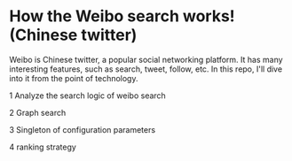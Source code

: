 # How the Weibo search works! (Chinese twitter)
Weibo is Chinese twitter, a popular social networking platform.
It has many interesting features, such as search, tweet, follow, etc.
In this repo, I'll dive into it from the point of technology.

1 Analyze the search logic of weibo search

2 Graph search

3 Singleton of configuration parameters

4 ranking strategy
